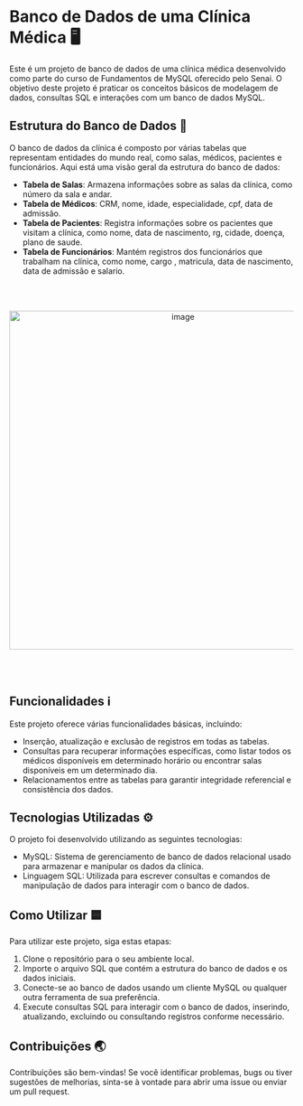# Banco de Dados de uma Clínica Médica 🖥️

Este é um projeto de banco de dados de uma clínica médica desenvolvido como parte do curso de Fundamentos de MySQL oferecido pelo Senai. O objetivo deste projeto é praticar os conceitos básicos de modelagem de dados, consultas SQL e interações com um banco de dados MySQL.

## Estrutura do Banco de Dados 🧱

O banco de dados da clínica é composto por várias tabelas que representam entidades do mundo real, como salas, médicos, pacientes e funcionários. Aqui está uma visão geral da estrutura do banco de dados:

- **Tabela de Salas**: Armazena informações sobre as salas da clínica, como número da sala e andar.
- **Tabela de Médicos**: CRM, nome, idade, especialidade, cpf, data de admissão.
- **Tabela de Pacientes**: Registra informações sobre os pacientes que visitam a clínica, como nome, data de nascimento, rg, cidade, doença, plano de saude.
- **Tabela de Funcionários**: Mantém registros dos funcionários que trabalham na clínica, como nome, cargo , matricula, data de nascimento, data de admissão e salario.

<br><br>

<div align="center">
  <img src="https://github.com/BrennonMeireles/banco-de-dados-clinica/assets/141636246/1a8368b1-ea18-4d4e-b67b-abb25f1c6080" alt="image" width="600px">
</div>

<br><br>

## Funcionalidades ℹ️

Este projeto oferece várias funcionalidades básicas, incluindo:

- Inserção, atualização e exclusão de registros em todas as tabelas.
- Consultas para recuperar informações específicas, como listar todos os médicos disponíveis em determinado horário ou encontrar salas disponíveis em um determinado dia.
- Relacionamentos entre as tabelas para garantir integridade referencial e consistência dos dados.

## Tecnologias Utilizadas ⚙️

O projeto foi desenvolvido utilizando as seguintes tecnologias:

- MySQL: Sistema de gerenciamento de banco de dados relacional usado para armazenar e manipular os dados da clínica.
- Linguagem SQL: Utilizada para escrever consultas e comandos de manipulação de dados para interagir com o banco de dados.

## Como Utilizar 🟦 

Para utilizar este projeto, siga estas etapas:

1. Clone o repositório para o seu ambiente local.
2. Importe o arquivo SQL que contém a estrutura do banco de dados e os dados iniciais.
3. Conecte-se ao banco de dados usando um cliente MySQL ou qualquer outra ferramenta de sua preferência.
4. Execute consultas SQL para interagir com o banco de dados, inserindo, atualizando, excluindo ou consultando registros conforme necessário.

## Contribuições 🌏

Contribuições são bem-vindas! Se você identificar problemas, bugs ou tiver sugestões de melhorias, sinta-se à vontade para abrir uma issue ou enviar um pull request.
